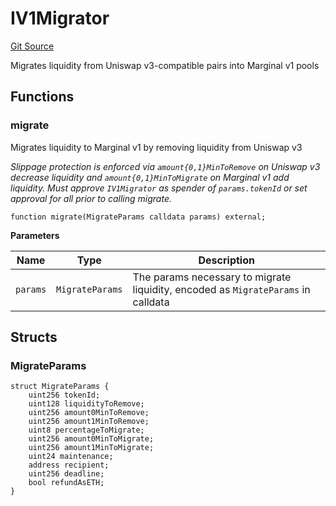 # IV1Migrator
[Git Source](https://github.com/MarginalProtocol/v1-periphery/blob/2ce1df3e90c9d2b47899fece944f04a7d78d5b16/contracts/interfaces/IV1Migrator.sol)

Migrates liquidity from Uniswap v3-compatible pairs into Marginal v1 pools


## Functions
### migrate

Migrates liquidity to Marginal v1 by removing liquidity from Uniswap v3

*Slippage protection is enforced via `amount{0,1}MinToRemove` on Uniswap v3 decrease liquidity
and `amount{0,1}MinToMigrate` on Marginal v1 add liquidity.
Must approve `IV1Migrator` as spender of `params.tokenId` or set approval for all prior to calling migrate.*


```solidity
function migrate(MigrateParams calldata params) external;
```
**Parameters**

|Name|Type|Description|
|----|----|-----------|
|`params`|`MigrateParams`|The params necessary to migrate liquidity, encoded as `MigrateParams` in calldata|


## Structs
### MigrateParams

```solidity
struct MigrateParams {
    uint256 tokenId;
    uint128 liquidityToRemove;
    uint256 amount0MinToRemove;
    uint256 amount1MinToRemove;
    uint8 percentageToMigrate;
    uint256 amount0MinToMigrate;
    uint256 amount1MinToMigrate;
    uint24 maintenance;
    address recipient;
    uint256 deadline;
    bool refundAsETH;
}
```

